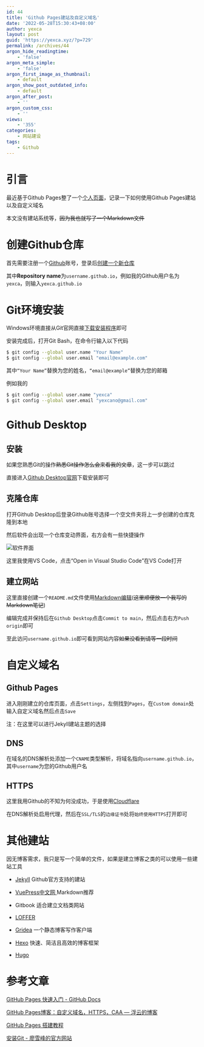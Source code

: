 ```yaml
---
id: 44
title: 'Github Pages建站及自定义域名'
date: '2022-05-28T15:30:43+08:00'
author: yexca
layout: post
guid: 'https://yexca.xyz/?p=729'
permalink: /archives/44
argon_hide_readingtime:
    - 'false'
argon_meta_simple:
    - 'false'
argon_first_image_as_thumbnail:
    - default
argon_show_post_outdated_info:
    - default
argon_after_post:
    - ''
argon_custom_css:
    - ''
views:
    - '355'
categories:
    - 网站建设
tags:
    - Github
---
```


# 引言

最近基于Github Pages整了一个[个人页面](https://git.yexca.xyz)，记录一下如何使用Github Pages建站以及自定义域名

本文没有建站系统等，~~因为我也就写了一个Markdown文件~~

# 创建Github仓库

首先需要注册一个[Github](https://github.com)账号，登录后[创建一个新仓库](https://github.com/new)

其中**Repository name**为`username.github.io`，例如我的Github用户名为`yexca`，则输入`yexca.github.io`

# Git环境安装

Windows环境直接从Git官网直接[下载安装程序](https://git-scm.com/downloads)即可

安装完成后，打开Git Bash，在命令行输入以下代码

```bash
$ git config --global user.name "Your Name"
$ git config --global user.email "email@example.com"
```

其中`“Your Name”`替换为您的姓名，`“email@example”`替换为您的邮箱

例如我的

```bash
$ git config --global user.name "yexca"
$ git config --global user.email "yexcano@gmail.com"
```

# Github Desktop

## 安装

如果您熟悉Git的操作~~熟悉Git操作怎么会来看我的文章~~，这一步可以跳过

直接进入[Github Desktop官网](Https://desktop.github.com)下载安装即可

## 克隆仓库

打开Github Desktop后登录Github账号选择一个空文件夹将上一步创建的仓库克隆到本地

然后软件会出现一个仓库变动界面，右方会有一些快捷操作

![软件界面](https://cdn.jsdelivr.net/gh/yexca/image_hosting@master/20220528/image.43qnbq0gw800.webp)

这里我使用VS Code，点击“Open in Visual Studio Code”在VS Code打开

## 建立网站

这里直接创建一个`README.md`文件使用[Markdown编辑](https://yexca.xyz/index.php/2022/05/28/markdown简易入门学习笔记/)(~~这里顺便放一个我写的Markdown笔记~~)

编辑完成并保持后在`Github Desktop`点击`Commit to main`，然后点击右方`Push origin`即可

至此访问`username.github.io`即可看到网站内容~~如果没看到请等一段时间~~

# 自定义域名

## Github Pages

进入刚刚建立的仓库页面，点击`Settings`，左侧找到`Pages`，在`Custom domain`处输入自定义域名然后点击`Save`

注：在这里可以进行Jekyll建站主题的选择

## DNS

在域名的DNS解析处添加一个`CNAME`类型解析，将域名指向`username.github.io`，其中`username`为您的Github用户名

## HTTPS

这里我用Github的不知为何没成功，于是使用[Cloudflare](https://cloudflare.com/zh-cn/)

在DNS解析处启用代理，然后在`SSL/TLS`的`边缘证书`处将`始终使用HTTPS`打开即可

# 其他建站

因无博客需求，我只是写一个简单的文件，如果是建立博客之类的可以使用一些建站工具

* [Jekyll](http://jekyllrb.com/) Github官方支持的建站
* [VuePress中文网 ](http://caibaojian.com/vuepress/) Markdown推荐

* Gitbook 适合建立文档类网站
* [LOFFER](https://fromendworld.github.io/LOFFER/)
* [Gridea](https://gridea.dev/) 一个静态博客写作客户端
* [Hexo](https://hexo.io/zh-cn/) 快速、简洁且高效的博客框架
* [Hugo](https://gohugo.io/)

# 参考文章

[GitHub Pages 快速入门 - GitHub Docs](https://docs.github.com/cn/pages/quickstart)

[GitHub Pages博客：自定义域名，HTTPS，CAA — 浮云的博客](https://last2win.com/2020/02/21/github-pages-https/)

[GitHub Pages 搭建教程](https://sspai.com/post/54608)

[安装Git - 廖雪峰的官方网站](https://www.liaoxuefeng.com/wiki/896043488029600/896067074338496)